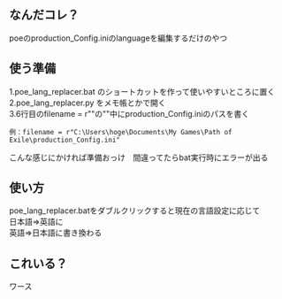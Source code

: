 ## なんだコレ？
poeのproduction_Config.iniのlanguageを編集するだけのやつ

## 使う準備
1.poe_lang_replacer.bat のショートカットを作って使いやすいところに置く  
2.poe_lang_replacer.py をメモ帳とかで開く  
3.6行目のfilename = r""の""中にproduction_Config.iniのパスを書く  
```
例：filename = r"C:\Users\hoge\Documents\My Games\Path of Exile\production_Config.ini"  
```
こんな感じにかければ準備おっけ　間違ってたらbat実行時にエラーが出る  

## 使い方
poe_lang_replacer.batをダブルクリックすると現在の言語設定に応じて  
日本語=>英語に  
英語=>日本語に書き換わる  

## これいる？
ワース